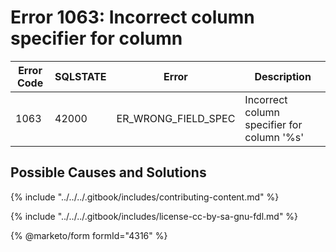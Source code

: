 # Error 1063: Incorrect column specifier for column

| Error Code | SQLSTATE | Error                  | Description                                |
| ---------- | -------- | ---------------------- | ------------------------------------------ |
| 1063       | 42000    | ER\_WRONG\_FIELD\_SPEC | Incorrect column specifier for column '%s' |

## Possible Causes and Solutions

{% include "../../../.gitbook/includes/contributing-content.md" %}

{% include "../../../.gitbook/includes/license-cc-by-sa-gnu-fdl.md" %}

<!-- This page is licensed: CC BY-SA / Gnu FDL -->

{% @marketo/form formId="4316" %}
